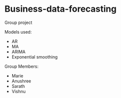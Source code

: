 # Business-data-forecasting
Group project

Models used:
- AR
- MA
- ARIMA
- Exponential smoothing

Group Members:
- Marie
- Anushree
- Sarath
- Vishnu
